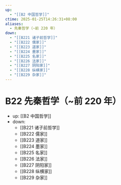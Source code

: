 ```yaml
---
up:
  - "[[B2 中国哲学]]"
ctime: 2025-01-25T14:26:31+08:00
aliases:
  - 先秦哲学（~前 220 年）
down:
  - "[[B221 诸子前哲学]]"
  - "[[B222 儒家]]"
  - "[[B223 道家]]"
  - "[[B224 墨家]]"
  - "[[B225 名家]]"
  - "[[B226 法家]]"
  - "[[B227 阴阳家]]"
  - "[[B228 纵横家]]"
  - "[[B229 杂家]]"
---
```


# B22 先秦哲学（~前 220 年）

- up: [[B2 中国哲学]]
- down:	
	- [[B221 诸子前哲学]]
	- [[B222 儒家]]
	- [[B223 道家]]
	- [[B224 墨家]]
	- [[B225 名家]]
	- [[B226 法家]]
	- [[B227 阴阳家]]
	- [[B228 纵横家]]
	- [[B229 杂家]]
	
